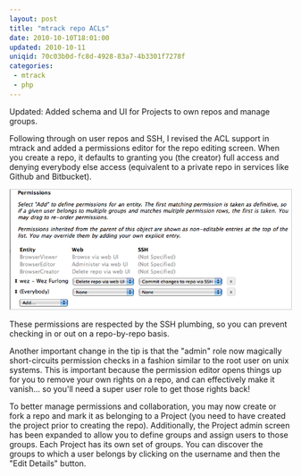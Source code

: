 ```yaml
---
layout: post
title: "mtrack repo ACLs"
date: 2010-10-10T18:01:00
updated: 2010-10-11
uniqid: 70c03b0d-fc8d-4928-83a7-4b3301f7278f
categories: 
 - mtrack
 - php
---
```

<p>Updated: Added schema and UI for Projects to own repos and manage groups.</p>
<p>
	Following through on user repos and SSH, I revised the ACL support
	in mtrack and added a permissions editor for the repo editing screen.
	When you create a repo, it defaults to granting you (the creator) full
	access and denying everybody else access (equivalent to a private repo
	in services like Github and Bitbucket).
</p>
<img src="/images/mtrack-repo-perms-edit-oct-2010.png"
	style="border:solid 1px #ccc">
<!-- more -->
<p>
	These permissions are respected by the SSH plumbing, so you can prevent
	checking in or out on a repo-by-repo basis.
</p>
<p>
	Another important change in the tip is that the "admin" role now
	magically short-circuits permission checks in a fashion similar to the
	root user on unix systems.  This is important because the permission
	editor opens things up for you to remove your own rights on a repo,
	and can effectively make it vanish... so you'll need a super user role
	to get those rights back!
</p>
<p>
	To better manage permissions and collaboration, you may now create or
	fork a repo and mark it as belonging to a Project (you need to have
	created the project prior to creating the repo).  Additionally,
	the Project admin screen has been expanded to allow you to define
	groups and assign users to those groups.  Each Project has its own
	set of groups.  You can discover the groups to which a user belongs
	by clicking on the username and then the "Edit Details" button.
</p>
